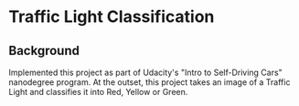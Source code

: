 # Traffic Light Classification

## Background
  Implemented this project as part of Udacity's "Intro to Self-Driving Cars" nanodegree program. At the outset, this project takes an image of a Traffic Light and classifies it into Red, Yellow or Green.
